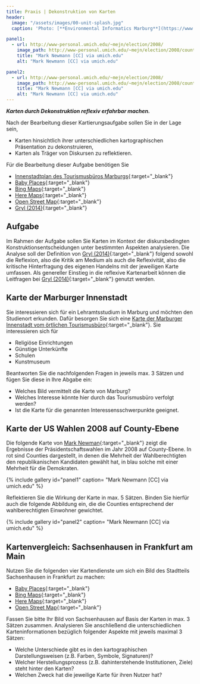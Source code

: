 ```yaml
---
title: Praxis | Dekonstruktion von Karten
header:
  image: "/assets/images/00-unit-splash.jpg"
  caption: 'Photo: [**Environmental Informatics Marburg**](https://www.flickr.com/environmentalinformatics-marburg/)'

panel1:  
  - url: http://www-personal.umich.edu/~mejn/election/2008/
    image_path: http://www-personal.umich.edu/~mejn/election/2008/countymapredbluer1024.png
    title: "Mark Newmann [CC] via umich.edu"
    alt: "Mark Newmann [CC] via umich.edu"

panel2:  
  - url: http://www-personal.umich.edu/~mejn/election/2008/
    image_path: http://www-personal.umich.edu/~mejn/election/2008/countycartredblue1024.png
    title: "Mark Newmann [CC] via umich.edu"
    alt: "Mark Newmann [CC] via umich.edu"
---
```


***Karten durch Dekonstruktion reflexiv erfahrbar machen.***

Nach der Bearbeitung dieser Kartierungsaufgabe sollen Sie in der Lage sein,

  * Karten hinsichtlich ihrer unterschiedlichen kartographischen Präsentation zu dekonstruieren,
  * Karten als Träger von Diskursen zu reflektieren.


Für die Bearbeitung dieser Aufgabe benötigen Sie

  * [Innenstadtplan des Tourismusbüros Marburgs](https://www.marburg-tourismus.de/service/stadtplan/innenstadtplan-marburg/){:target="_blank"}
  * [Baby Places](https://www.babyplaces.de/){:target="_blank"}
  * [Bing Maps](https://www.bing.com/maps){:target="_blank"}
  * [Here Maps](https://wego.here.com/?x=ep&map=50.7,8.7,10,normal){:target="_blank"}
  * [Open Street Map](https://www.openstreetmap.de/karte.html){:target="_blank"}
  * [Gryl (2014)](https://www.zotero.org/envin_umr/collections/AFNZTF2D/items/IS42J466){:target="_blank"}

## Aufgabe

Im Rahmen der Aufgabe sollen Sie Karten im Kontext der diskursbedingten Konstruktionsentscheidungen unter bestimmten Aspekten analysieren. Die Analyse soll der Definition von [Gryl (2014)](https://www.zotero.org/envin_umr/collections/AFNZTF2D/items/IS42J466){:target="_blank"} folgend sowohl die Reflexion, also die Kritik am Medium als auch die Reflexivität, also die kritische Hinterfragung des eigenen Handelns mit der jeweiligen Karte umfassen. Als genereller Einstieg in die reflexive Kartenarbeit können die Leitfragen bei [Gryl (2014)](https://www.zotero.org/envin_umr/collections/AFNZTF2D/items/IS42J466){:target="_blank"} genutzt werden.

## Karte der Marburger Innenstadt

Sie interessieren sich für ein Lehramtsstudium in Marburg und möchten den Studienort erkunden. Dafür besorgen Sie sich eine [Karte der Marburger Innenstadt vom örtlichen Tourismusbüro](https://www.marburg-tourismus.de/service/stadtplan/innenstadtplan-marburg/){:target="_blank"}. Sie interessieren sich für

  * Religiöse Einrichtungen 
  * Günstige Unterkünfte
  * Schulen
  * Kunstmuseum

Beantworten Sie die nachfolgenden Fragen in jeweils max. 3 Sätzen und fügen Sie diese in Ihre Abgabe ein:

  * Welches Bild vermittelt die Karte von Marburg?
  * Welches Interesse könnte hier durch das Tourismusbüro verfolgt werden?
  * Ist die Karte für die genannten Interessensschwerpunkte geeignet.

## Karte der US Wahlen 2008 auf County-Ebene

Die folgende Karte von [Mark Newman](http://www-personal.umich.edu/~mejn/election/2008/){:target="_blank"} zeigt die Ergebnisse der Präsidentschaftswahlen im Jahr 2008 auf County-Ebene. In rot sind Counties dargestellt, in denen die Mehrheit der Wahlberechtigten den republikanischen Kandidaten gewählt hat, in blau solche mit einer Mehrheit für die Demokraten.

{% include gallery id="panel1"  caption= "Mark Newmann [CC] via umich.edu" %}

Reflektieren Sie die Wirkung der Karte in max. 5 Sätzen. Binden Sie hierfür auch die folgende Abbildung ein, die die Counties entsprechend der wahlberechtigten Einwohner gewichtet.

{% include gallery id="panel2"  caption= "Mark Newmann [CC] via umich.edu" %}

## Kartenvergleich: Sachsenhausen in Frankfurt am Main

Nutzen Sie die folgenden vier Kartendienste um sich ein Bild des Stadtteils Sachsenhausen in Frankfurt zu machen:

  * [Baby Places](https://www.babyplaces.de/){:target="_blank"}
  * [Bing Maps](https://www.bing.com/maps){:target="_blank"}
  * [Here Maps](https://wego.here.com/?x=ep&map=50.7,8.7,10,normal){:target="_blank"}
  * [Open Street Map](https://www.openstreetmap.de/karte.html){:target="_blank"}


Fassen Sie bitte Ihr Bild von Sachsenhausen auf Basis der Karten in max. 3 Sätzen zusammen. Analysieren Sie anschließend die unterschiedlichen Karteninformationen bezüglich folgender Aspekte mit jeweils maximal 3 Sätzen:

  * Welche Unterschiede gibt es in den kartographischen Darstellungsweisen (z.B. Farben, Symbole, Signaturen)?
  * Welcher Herstellungsprozess (z.B. dahinterstehende Institutionen, Ziele) steht hinter den Karten?
  * Welchen Zweck hat die jeweilige Karte für ihren Nutzer hat?